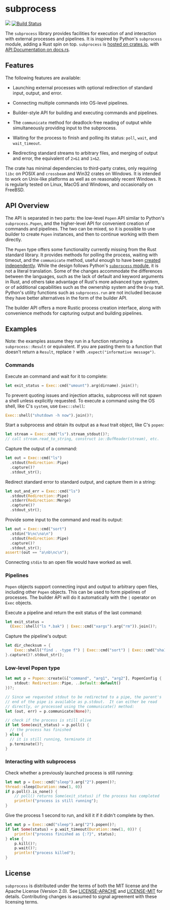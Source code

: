 # subprocess

[![](http://meritbadge.herokuapp.com/subprocess)](https://crates.io/crates/subprocess)
[![Build Status](https://travis-ci.org/hniksic/rust-subprocess.svg?branch=master)](https://travis-ci.org/hniksic/rust-subprocess)

The `subprocess` library provides facilities for execution of and
interaction with external processes and pipelines.  It is inspired by
Python's `subprocess` module, adding a Rust spin on top.  `subprocess`
is [hosted on crates.io](https://crates.io/crates/subprocess), with
[API Documentation on docs.rs](https://docs.rs/subprocess/).

## Features

The following features are available:

* Launching external processes with optional redirection of standard
  input, output, and error.

* Connecting multiple commands into OS-level pipelines.

* Builder-style API for building and executing commands and pipelines.

* The `communicate` method for deadlock-free reading of output while
  simultaneously providing input to the subprocess.

* Waiting for the process to finish and polling its status: `poll`,
  `wait`, and `wait_timeout`.

* Redirecting standard streams to arbitrary files, and merging of
  output and error, the equivalent of `2>&1` and `1>&2`.

The crate has minimal dependencies to third-party crates, only
requiring `libc` on POSIX and `crossbeam` and Win32 crates on Windows.
It is intended to work on Unix-like platforms as well as on reasonably
recent Windows.  It is regularly tested on Linux, MacOS and Windows,
and occasionally on FreeBSD.

## API Overview

The API is separated in two parts: the low-level `Popen` API similar
to Python's `subprocess.Popen`, and the higher-level API for
convenient creation of commands and pipelines.  The two can be mixed,
so it is possible to use builder to create `Popen` instances, and then
to continue working with them directly.

The `Popen` type offers some functionality currently missing from the
Rust standard library.  It provides methods for polling the process,
waiting with timeout, and the `communicate` method, useful enough to
have been [created
independently](https://crates.io/crates/subprocess-communicate).
While the design follows Python's [`subprocess`
module](https://docs.python.org/3/library/subprocess.html#popen-constructor),
it is not a literal translation.  Some of the changes accommodate the
differences between the languages, such as the lack of default and
keyword arguments in Rust, and others take advantage of Rust's more
advanced type system, or of additional capabilities such as the
ownership system and the `Drop` trait.  Python's utility functions
such as `subprocess.run` are not included because they have better
alternatives in the form of the builder API.

The builder API offers a more Rustic process creation interface, along
with convenience methods for capturing output and building pipelines.

## Examples

Note: the examples assume they run in a function returning a
`subprocess::Result` or equivalent. If you are pasting them to a
function that doesn't return a `Result`, replace `?` with
`.expect("informative message")`.

### Commands

Execute an command and wait for it to complete:

```rust
let exit_status = Exec::cmd("umount").arg(dirname).join()?;
```

To prevent quoting issues and injection attacks, subprocess will not
spawn a shell unless explicitly requested.  To execute a command using
the OS shell, like C's `system`, use `Exec::shell`:

```rust
Exec::shell("shutdown -h now").join()?;
```

Start a subprocess and obtain its output as a `Read` trait object,
like C's `popen`:

```rust
let stream = Exec::cmd("ls").stream_stdout()?;
// call stream.read_to_string, construct io::BufReader(stream), etc.
```

Capture the output of a command:

```rust
let out = Exec::cmd("ls")
  .stdout(Redirection::Pipe)
  .capture()?
  .stdout_str();
```

Redirect standard error to standard output, and capture them in a string:

```rust
let out_and_err = Exec::cmd("ls")
  .stdout(Redirection::Pipe)
  .stderr(Redirection::Merge)
  .capture()?
  .stdout_str();
```

Provide some input to the command and read its output:

```rust
let out = Exec::cmd("sort")
  .stdin("b\nc\na\n")
  .stdout(Redirection::Pipe)
  .capture()?
  .stdout_str();
assert!(out == "a\nb\nc\n");
```

Connecting `stdin` to an open file would have worked as well.

### Pipelines

`Popen` objects support connecting input and output to arbitrary open
files, including other `Popen` objects.  This can be used to form
pipelines of processes.  The builder API will do it automatically with
the `|` operator on `Exec` objects.

Execute a pipeline and return the exit status of the last command:

```rust
let exit_status =
  (Exec::shell("ls *.bak") | Exec::cmd("xargs").arg("rm")).join()?;
```

Capture the pipeline's output:

```rust
let dir_checksum = {
    Exec::shell("find . -type f") | Exec::cmd("sort") | Exec::cmd("sha1sum")
}.capture()?.stdout_str();
```

### Low-level Popen type

```rust
let mut p = Popen::create(&["command", "arg1", "arg2"], PopenConfig {
    stdout: Redirection::Pipe, ..Default::default()
})?;

// Since we requested stdout to be redirected to a pipe, the parent's
// end of the pipe is available as p.stdout.  It can either be read
// directly, or processed using the communicate() method:
let (out, err) = p.communicate(None)?;

// check if the process is still alive
if let Some(exit_status) = p.poll() {
  // the process has finished
} else {
  // it is still running, terminate it
  p.terminate()?;
}
```

### Interacting with subprocess

Check whether a previously launched process is still running:

```rust
let mut p = Exec::cmd("sleep").arg("2").popen()?;
thread::sleep(Duration::new(1, 0))
if p.poll().is_none() {
    // poll() returns Some(exit_status) if the process has completed
    println!("process is still running");
}
```

Give the process 1 second to run, and kill it if it didn't complete by
then.

```rust
let mut p = Exec::cmd("sleep").arg("2").popen()?;
if let Some(status) = p.wait_timeout(Duration::new(1, 0))? {
    println!("process finished as {:?}", status);
} else {
    p.kill()?;
    p.wait()?;
    println!("process killed");
}
```

## License

`subprocess` is distributed under the terms of both the MIT license
and the Apache License (Version 2.0).  See
[LICENSE-APACHE](LICENSE-APACHE) and [LICENSE-MIT](LICENSE-MIT) for
details.  Contributing changes is assumed to signal agreement with
these licensing terms.
